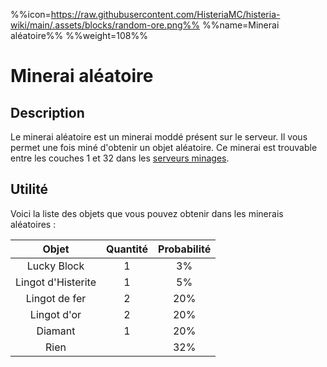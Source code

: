 %%icon=https://raw.githubusercontent.com/HisteriaMC/histeria-wiki/main/.assets/blocks/random-ore.png%%
%%name=Minerai aléatoire%%
%%weight=108%%

# Minerai aléatoire

## Description 
Le minerai aléatoire est un minerai moddé présent sur le serveur. Il vous permet une fois miné d'obtenir un objet aléatoire. Ce minerai est trouvable entre les couches 1 et 32 dans les [serveurs minages](https://histeria.fr/wiki/mondes/minage-servers).

## Utilité
Voici la liste des objets que vous pouvez obtenir dans les minerais aléatoires :

|Objet|Quantité|Probabilité|
|:---:|:---:|:---:|
|Lucky Block|1|3%|
|Lingot d'Histerite|1|5%|
|Lingot de fer |2|20%|
|Lingot d'or |2|20%|
|Diamant|1|20%|
|Rien| |32%|
